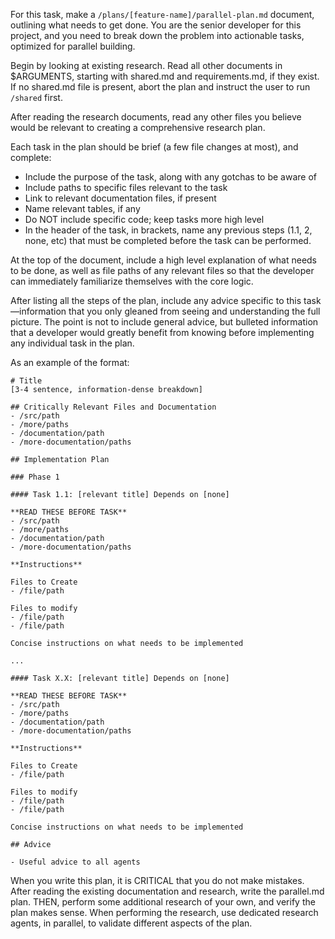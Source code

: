 For this task, make a `/plans/[feature-name]/parallel-plan.md` document, outlining what needs to get done. You are the senior developer for this project, and you need to break down the problem into actionable tasks, optimized for parallel building.

Begin by looking at existing research. Read all other documents in $ARGUMENTS, starting with shared.md and requirements.md, if they exist. If no shared.md file is present, abort the plan and instruct the user to run `/shared` first.

After reading the research documents, read any other files you believe would be relevant to creating a comprehensive research plan.

Each task in the plan should be brief (a few file changes at most), and complete:

- Include the purpose of the task, along with any gotchas to be aware of
- Include paths to specific files relevant to the task
- Link to relevant documentation files, if present
- Name relevant tables, if any
- Do NOT include specific code; keep tasks more high level
- In the header of the task, in brackets, name any previous steps (1.1, 2, none, etc) that must be completed before the task can be performed.

At the top of the document, include a high level explanation of what needs to be done, as well as file paths of any relevant files so that the developer can immediately familiarize themselves with the core logic.

After listing all the steps of the plan, include any advice specific to this task—information that you only gleaned from seeing and understanding the full picture. The point is not to include general advice, but bulleted information that a developer would greatly benefit from knowing before implementing any individual task in the plan.

As an example of the format:
```
# Title
[3-4 sentence, information-dense breakdown]

## Critically Relevant Files and Documentation
- /src/path
- /more/paths
- /documentation/path
- /more-documentation/paths

## Implementation Plan

### Phase 1

#### Task 1.1: [relevant title] Depends on [none]

**READ THESE BEFORE TASK**
- /src/path
- /more/paths
- /documentation/path
- /more-documentation/paths

**Instructions**

Files to Create
- /file/path

Files to modify
- /file/path
- /file/path

Concise instructions on what needs to be implemented

...

#### Task X.X: [relevant title] Depends on [none]

**READ THESE BEFORE TASK**
- /src/path
- /more/paths
- /documentation/path
- /more-documentation/paths

**Instructions**

Files to Create
- /file/path

Files to modify
- /file/path
- /file/path

Concise instructions on what needs to be implemented

## Advice

- Useful advice to all agents
```

When you write this plan, it is CRITICAL that you do not make mistakes. After reading the existing documentation and research, write the parallel.md plan. THEN, perform some additional research of your own, and verify the plan makes sense. When performing the research, use dedicated research agents, in parallel, to validate different aspects of the plan.